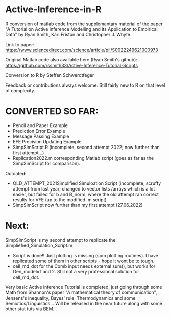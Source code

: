 # Active-Inference-in-R

 R conversion of matlab code from the supplemantary material
 of the paper "A Tutorial on Active Inference Modelling and its Application to Empirical Data" 
 by Ryan Smith, Karl Friston and Christopher J. Whyte.

 Link to paper: https://www.sciencedirect.com/science/article/pii/S0022249621000973
 
 Original Matlab code also available here (Ryan Smith's github):  https://github.com/rssmith33/Active-Inference-Tutorial-Scripts

 Conversion to R by Steffen Schwerdtfeger

 Feedback or contributions always welcome. Still fairly new to R on that level of complexity.
 
 
# CONVERTED SO FAR:

- Pencil and Paper Example
- Prediction Error Example
- Message Passing Example
- EFE Precision Updating Example 
- SimpSimScript.R (incomplete, second attempt 2022; now further than first attempt...)
- Replication2022.m corresponding Matlab script (goes as far as the SimpSimScript for comparison). 

Outdated:
- OLD_ATTEMPT_2021Simplified Simuloation Script (incomplete, scruffy attempt from last year; changed to vector lists /arrays 
  which is a lot easier, but failed for b and B_norm, where the old attempt ran correct results for VFE (up to the modified .m script)
- SimpSimScript now further than my first attempt (27.06.2022)

# Next:
SimpSimScript is my second attempt to replicate the Simpliefied_Simulation_Script.m 
- Script is done!! Just plotting is missing (spm plotting routines). I have replicated some of them in other scripts - hope it wont be to tough. 
- cell_md_dot for the Comb input needs external sum(), but works for Gen_model=1 and 2. Still not a very professional solution for cell_md_dot.
 
Very basic Active inference Tutorial is completed, just going through some Math from Shannon's paper "A mathematical theory of communication", 
Jensens's inequality, Bayes' rule, Thermodynamics and some Semiotics/Linguistics... Will be released in the near future along with some other stat tuts via BEM... 



 

